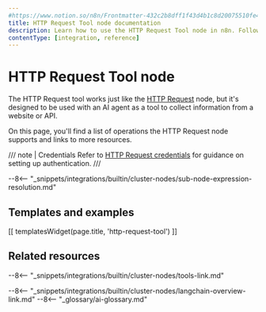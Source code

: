 ```yaml
---
#https://www.notion.so/n8n/Frontmatter-432c2b8dff1f43d4b1c8d20075510fe4
title: HTTP Request Tool node documentation
description: Learn how to use the HTTP Request Tool node in n8n. Follow technical documentation to integrate HTTP Request Tool node into your workflows.
contentType: [integration, reference]
---
```


# HTTP Request Tool node

The HTTP Request tool works just like the [HTTP Request](/integrations/builtin/core-nodes/n8n-nodes-base.httprequest/index.md) node, but it's designed to be used with an AI agent as a tool to collect information from a website or API.

On this page, you'll find a list of operations the HTTP Request node supports and links to more resources.

/// note | Credentials
Refer to [HTTP Request credentials](/integrations/builtin/credentials/httprequest.md) for guidance on setting up authentication. 
///

--8<-- "_snippets/integrations/builtin/cluster-nodes/sub-node-expression-resolution.md"

## Templates and examples

<!-- see https://www.notion.so/n8n/Pull-in-templates-for-the-integrations-pages-37c716837b804d30a33b47475f6e3780 -->
[[ templatesWidget(page.title, 'http-request-tool') ]]

## Related resources

--8<-- "_snippets/integrations/builtin/cluster-nodes/tools-link.md"

--8<-- "_snippets/integrations/builtin/cluster-nodes/langchain-overview-link.md"
--8<-- "_glossary/ai-glossary.md"
